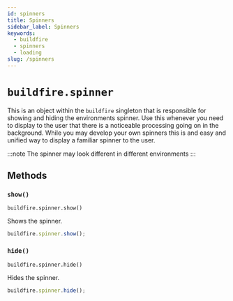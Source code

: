 ```yaml
---
id: spinners
title: Spinners
sidebar_label: Spinners
keywords:
  - buildfire
  - spinners
  - loading
slug: /spinners
---
```


# `buildfire.spinner`

This is an object within the `buildfire` singleton that is responsible for showing and hiding the environments spinner. Use this whenever you need to display to the user that there is a noticeable processing going on in the background. While you may develop your own spinners this is and easy and unified way to display a familiar spinner to the user.

:::note
The spinner may look different in different environments
:::

## Methods

### `show()` <div class="label widget"></div>

`buildfire.spinner.show()`

Shows the spinner.

```javascript
buildfire.spinner.show();
```

### `hide()` <div class="label widget"></div>

`buildfire.spinner.hide()`

Hides the spinner.

```javascript
buildfire.spinner.hide();
```
